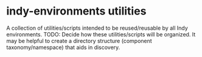 # indy-environments utilities
A collection of utilities/scripts intended to be reused/reusable by all Indy environments. TODO: Decide how these utilities/scripts will be organized. It may be helpful to create a directory structure (component taxonomy/namespace) that aids in discovery.
